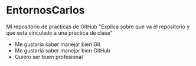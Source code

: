 # EntornosCarlos
Mi repositorio de practicas de GitHub
"Explica sobre que va el repositorio y que esta vinculado a una practica de clase"
- Me gustaria saber manejar bien Git
- Me gustaria saber manejar bien GitHub
- Quiero ser buen profesional